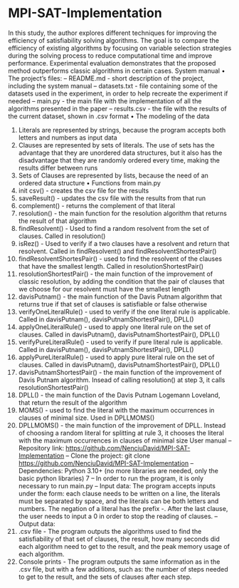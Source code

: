# MPI-SAT-Implementation
In this study, the author explores different techniques for improving the
efficiency of satisfiability solving algorithms. The goal is to compare the
efficiency of existing algorithms by focusing on variable selection strategies
during the solving process to reduce computational time and improve
performance. Experimental evaluation demonstrates that the proposed
method outperforms classic algorithms in certain cases.
System manual
• The project’s files:
– README.md - short description of the project, including the system
manual
– datasets.txt - file containing some of the datasets used in the experiment, in order to help recreate the experiment if needed
– main.py - the main file with the implementation of all the algorithms
presented in the paper
– results.csv - the file with the results of the current dataset, shown
in .csv format
• The modeling of the data
1. Literals are represented by strings, because the program accepts both
letters and numbers as input data
2. Clauses are represented by sets of literals. The use of sets has the
advantage that they are unordered data structures, but it also has
the disadvantage that they are randomly ordered every time, making
the results differ between runs
3. Sets of Clauses are represented by lists, because the need of an ordered data structure
• Functions from main.py
1. init csv() - creates the csv file for the results
2. saveResult() - updates the csv file with the results from that run
3. complement() - returns the complement of that literal
4. resolution() - the main function for the resolution algorithm that
returns the result of that algorithm
5. findResolvent() - Used to find a random resolvent from the set of
clauses. Called in resolution()
6. isRez() - Used to verify if a two clauses have a resolvent and return
that resolvent. Called in findResolvent() and findResolventShortestPair()
7. findResolventShortesPair() - used to find the resolvent of the
clauses that have the smallest length. Called in resolutionShortestPair()
8. resolutionShortestPair() - the main function of the improvement
of classic resolution, by adding the condition that the pair of clauses
that we choose for our resolvent must have the smallest length
9. davisPutnam() - the main function of the Davis Putnam algorithm
that returns true if that set of clauses is satisfiable or false otherwise
10. verifyOneLiteralRule() - used to verify if the one literal rule is
applicable. Called in davisPutnam(), davisPutnamShortestPair(),
DPLL()
11. applyOneLiteralRule() - used to apply one literal rule on the set
of clauses. Called in davisPutnam(), davisPutnamShortestPair(),
DPLL()
12. verifyPureLiteralRule() - used to verify if pure literal rule is
applicable. Called in davisPutnam(), davisPutnamShortestPair(),
DPLL()
13. applyPureLiteralRule() - used to apply pure literal rule on the
set of clauses. Called in davisPutnam(), davisPutnamShortestPair(),
DPLL()
14. davisPutnamShortestPair() - the main function of the improvement of Davis Putnam algorithm. Insead of calling resolution() at
step 3, it calls resolutionShortestPair()
15. DPLL() - the main function of the Davis Putnam Logemann Loveland,
that return the result of the algorithm
16. MOMS() - used to find the literal with the maximum occurrences in
clauses of minimal size. Used in DPLLMOMS()
17. DPLLMOMS() - the main function of the improvement of DPLL. Instead
of choosing a random literal for splitting at rule 3, it chooses the
literal with the maximum occurrences in clauses of minimal size
User manual
– Repository link: https://github.com/NenciuDavid/MPI-SAT-Implementation
– Clone the project:
git clone https://github.com/NenciuDavid/MPI-SAT-Implementation
– Dependencies: Python 3.10+ (no more libraries are needed, only
the basic python libraries)
7
– In order to run the program, it is only necessary to run
main.py
– Input data: The program accepts inputs under the form: each
clause needs to be written on a line, the literals must be separated
by space, and the literals can be both letters and numbers. The
negation of a literal has the prefix -. After the last clause, the user
needs to input a 0 in order to stop the reading of clauses.
– Output data:
1. .csv file - The program outputs the algorithms used to find
the satisfiability of that set of clauses, the result, how many
seconds did each algorithm need to get to the result, and the
peak memory usage of each algorithm.
2. Console prints - The program outputs the same information
as in the .csv file, but with a few additions, such as: the number
of steps needed to get to the result, and the sets of clauses after
each step.